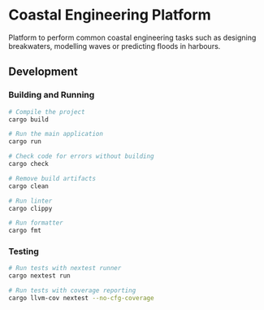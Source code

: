 # Coastal Engineering Platform

Platform to perform common coastal engineering tasks such as designing breakwaters, modelling waves or predicting floods in harbours.

## Development

### Building and Running

```bash
# Compile the project
cargo build

# Run the main application
cargo run

# Check code for errors without building
cargo check

# Remove build artifacts
cargo clean

# Run linter
cargo clippy

# Run formatter
cargo fmt
```

### Testing

```bash
# Run tests with nextest runner
cargo nextest run

# Run tests with coverage reporting
cargo llvm-cov nextest --no-cfg-coverage
```
